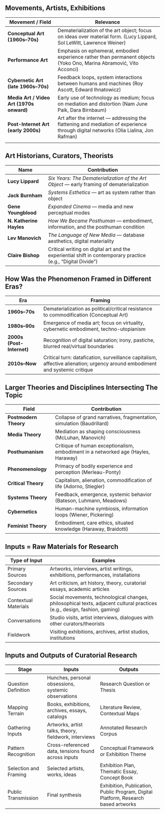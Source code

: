 ## **Movements, Artists, Exhibitions**
| **Movement / Field**                     | **Relevance**                                                                                                                      |
| ---------------------------------------- | ---------------------------------------------------------------------------------------------------------------------------------- |
| **Conceptual Art (1960s–70s)**           | Dematerialization of the art object; focus on ideas over material form. (Lucy Lippard, Sol LeWitt, Lawrence Weiner)                |
| **Performance Art**                      | Emphasis on ephemeral, embodied experience rather than permanent objects (Yoko Ono, Marina Abramović, Vito Acconci)                |
| **Cybernetic Art (late 1960s–70s)**      | Feedback loops, system interactions between humans and machines (Roy Ascott, Edward Ihnatowicz)                                    |
| **Media Art / Video Art (1970s onward)** | Early use of technology as medium; focus on mediation and distortion (Nam June Paik, Dara Birnbaum)                                |
| **Post-Internet Art (early 2000s)**      | Art after the internet — addressing the flattening and mediation of experience through digital networks (Olia Lialina, Jon Rafman) |
|                                          |                                                                                                                                    |
## **Art Historians, Curators, Theorists**
|**Name**|**Contribution**|
|---|---|
|**Lucy Lippard**|_Six Years: The Dematerialization of the Art Object_ — early framing of dematerialization|
|**Jack Burnham**|_Systems Esthetics_ — art as system rather than object|
|**Gene Youngblood**|_Expanded Cinema_ — media and new perceptual modes|
|**N. Katherine Hayles**|_How We Became Posthuman_ — embodiment, information, and the posthuman condition|
|**Lev Manovich**|_The Language of New Media_ — database aesthetics, digital materiality|
|**Claire Bishop**|Critical writing on digital art and the experiential shift in contemporary practice (e.g., “Digital Divide”)|
## **How Was the Phenomenon Framed in Different Eras?**
|**Era**|**Framing**|
|---|---|
|**1960s–70s**|Dematerialization as political/critical resistance to commodification (Conceptual Art)|
|**1980s–90s**|Emergence of media art; focus on virtuality, cybernetic embodiment, techno-utopianism|
|**2000s (Post-Internet)**|Recognition of digital saturation; irony, pastiche, blurred real/virtual boundaries|
|**2010s–Now**|Critical turn: datafication, surveillance capitalism, affective alienation; urgency around embodiment and systemic critique|
## **Larger Theories and Disciplines Intersecting The Topic**
| **Field**             | **Contribution**                                                                  |
| --------------------- | --------------------------------------------------------------------------------- |
| **Postmodern Theory** | Collapse of grand narratives, fragmentation, simulation (Baudrillard)             |
| **Media Theory**      | Mediation as shaping consciousness (McLuhan, Manovich)                            |
| **Posthumanism**      | Critique of human exceptionalism, embodiment in a networked age (Hayles, Haraway) |
| **Phenomenology**     | Primacy of bodily experience and perception (Merleau-Ponty)                       |
| **Critical Theory**   | Capitalism, alienation, commodification of life (Adorno, Stiegler)                |
| **Systems Theory**    | Feedback, emergence, systemic behavior (Bateson, Luhmann, Meadows)                |
| **Cybernetics**       | Human-machine symbiosis, information loops (Wiener, Pickering)                    |
| **Feminist Theory**   | Embodiment, care ethics, situated knowledge (Haraway, Braidotti)                  |
## **Inputs = Raw Materials for Research**

| **Type of Input**    | **Examples**                                                                                                              |
| -------------------- | ------------------------------------------------------------------------------------------------------------------------- |
| Primary Sources      | Artworks, interviews, artist writings, exhibitions, performances, installations                                           |
| Secondary Sources    | Art criticism, art history, theory, curatorial essays, academic articles                                                  |
| Contextual Materials | Social movements, technological changes, philosophical texts, adjacent cultural practices (e.g., design, fashion, gaming) |
| Conversations        | Studio visits, artist interviews, dialogues with other curators/theorists                                                 |
| Fieldwork            | Visiting exhibitions, archives, artist studios, institutions                                                              |
## **Inputs and Outputs of Curatorial Research**

| **Stage**             | **Inputs**                                            | **Outputs**                                                                        |
| --------------------- | ----------------------------------------------------- | ---------------------------------------------------------------------------------- |
| Question Definition   | Hunches, personal obsessions, systemic observations   | Research Question or Thesis                                                        |
| Mapping Terrain       | Books, exhibitions, archives, essays, catalogs        | Literature Review, Contextual Maps                                                 |
| Gathering Inputs      | Artworks, artist talks, theory, fieldwork, interviews | Annotated Research Corpus                                                          |
| Pattern Recognition   | Cross-referenced data, tensions found across inputs   | Conceptual Framework or Exhibition Theme                                           |
| Selection and Framing | Selected artists, works, ideas                        | Exhibition Plan, Thematic Essay, Concept Book                                      |
| Public Transmission   | Final synthesis                                       | Exhibition, Publication, Public Program, Digital Platform, Research based artworks |
